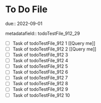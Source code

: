 # To Do File

due:: 2022-09-01

metadatafield:: todoTestFile_912_29

- [ ] Task of todoTestFile_912 1 [[Query me]]
- [ ] Task of todoTestFile_912 2 [[Query me]]
- [ ] Task of todoTestFile_912 3
- [ ] Task of todoTestFile_912 4
- [ ] Task of todoTestFile_912 5
- [ ] Task of todoTestFile_912 6
- [ ] Task of todoTestFile_912 7
- [ ] Task of todoTestFile_912 8
- [ ] Task of todoTestFile_912 9
- [ ] Task of todoTestFile_912 10